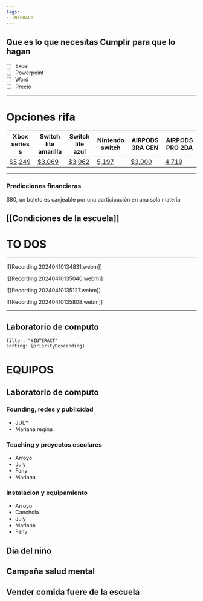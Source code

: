 ```yaml
---
tags:
- INTERACT
---
```


## Que es lo que necesitas Cumplir para que lo hagan 

- [ ] Excel
- [ ] Powerpoint
- [ ] Word
- [ ] Precio
----
# Opciones rifa 

| Xbox series s | Switch lite  amarilla | Switch lite azul | Nintendo  switch | AIRPODS 3RA GEN  | AIRPODS PRO 2DA |
| ---- | ---- | ---- | ---- | ---- | ---- |
| [$5,249](https://www.mercadolibre.com.mx/consola-xbox-series-s-512gb-color-blanco/p/MLM16650345?product_trigger_id=MLM26036405&quantity=1) | [$3,069](https://www.walmart.com.mx/ip/nintendo-switch/consola-nintendo-switch-switch-lite-amarillo/00076720358318?utm_advertiser=wmea_pmax-market-place-05-videojuegos&utm_campaign=&utm_content=&gad_source=4) | [$3,062](https://www.amazon.com.mx/Consola-Nintendo-Switch-Lite-Azul/dp/B092VT1JGD/ref=asc_df_B092VT1JGD/?hvadid=450972346495&hvpos=&hvnetw=g&hvrand=1811613529526620599&hvpone=&hvptwo=&hvqmt=&hvdev=c&hvdvcmdl=&hvlocint=&hvlocphy=1010083&hvtargid=pla-1246276448348&mcid=86a47d05426436499b349aa4e4232f4c&th=1) | [5,197](https://www.amazon.com.mx/Nintendo-Switch-OLED-White-Joy/dp/B0B1NC16VR/ref=asc_df_B0B1NC16VR/?hvadid=547193672362&hvpos=&hvnetw=g&hvrand=1811613529526620599&hvpone=&hvptwo=&hvqmt=&hvdev=c&hvdvcmdl=&hvlocint=&hvlocphy=1010083&hvtargid=pla-1694108669949&mcid=9ca13a39c663343d9a8fbc07f44f5bfa&th=1) | [$3,000](https://www.amazon.com.mx/Apple-AirPods-Tercera-generaci%C3%B3n-Lightning/dp/B0BDHB9Y8H/ref=asc_df_B0BDHB9Y8H/?hvadid=547139718225&hvpos=&hvnetw=g&hvrand=10503490399920343310&hvpone=&hvptwo=&hvqmt=&hvdev=c&hvdvcmdl=&hvlocint=&hvlocphy=1010083&hvtargid=pla-1756023845737&psc=1&mcid=d5d22f43953739a8930edcaea24c7584) | [4,719](https://www.cyberpuerta.mx/Apple/Apple-Music/AirPods/Apple-AirPods-Pro-2da-Generacion-Inalambrico-Bluetooth-Blanco.html?gad_source=4) |

---
### Predicciones financieras

$80, un boleto es canjeable por una participación en una sola materia 





## [[Condiciones de la escuela]]
# TO DOS

----------

![[Recording 20240410134831.webm]]


![[Recording 20240410135040.webm]]

![[Recording 20240410135127.webm]]

![[Recording 20240410135808.webm]]



-------

## Laboratorio de computo
```todoist
filter: "#INTERACT"
sorting: [priorityDescending]
```


# EQUIPOS

## Laboratorio de computo

### Founding, redes  y publicidad

- JULY
-  Mariana regina
### Teaching y proyectos escolares
- Arroyo
- July 
- Fany 
- Mariana


### Instalacion y equipamiento

- Arroyo
- Canchola
- July
- Mariana 
- Fany

## Dia del niño 



## Campaña salud mental 

## Vender comida  fuere de la escuela

